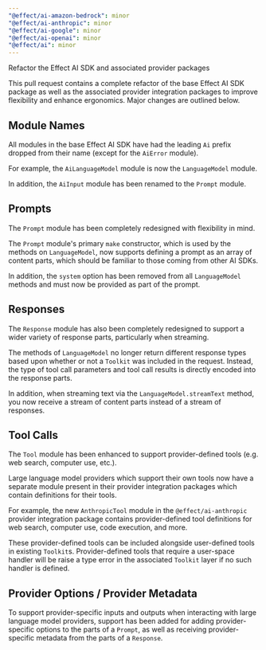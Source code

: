 ```yaml
---
"@effect/ai-amazon-bedrock": minor
"@effect/ai-anthropic": minor
"@effect/ai-google": minor
"@effect/ai-openai": minor
"@effect/ai": minor
---
```


Refactor the Effect AI SDK and associated provider packages

This pull request contains a complete refactor of the base Effect AI SDK package
as well as the associated provider integration packages to improve flexibility
and enhance ergonomics. Major changes are outlined below.

## Module Names

All modules in the base Effect AI SDK have had the leading `Ai` prefix dropped
from their name (except for the `AiError` module).

For example, the `AiLanguageModel` module is now the `LanguageModel` module.

In addition, the `AiInput` module has been renamed to the `Prompt` module.

## Prompts

The `Prompt` module has been completely redesigned with flexibility in mind.

The `Prompt` module's primary `make` constructor, which is used by the methods on
`LanguageModel`, now supports defining a prompt as an array of content parts, 
which should be familiar to those coming from other AI SDKs. 

In addition, the `system` option has been removed from all `LanguageModel` methods
and must now be provided as part of the prompt.

## Responses

The `Response` module has also been completely redesigned to support a wider 
variety of response parts, particularly when streaming.

The methods of `LanguageModel` no longer return different response types based
upon whether or not a `Toolkit` was included in the request. Instead, the type
of tool call parameters and tool call results is directly encoded into the 
response parts.

In addition, when streaming text via the `LanguageModel.streamText` method, you
now receive a stream of content parts instead of a stream of responses.

## Tool Calls

The `Tool` module has been enhanced to support provider-defined tools (e.g.
web search, computer use, etc.).

Large language model providers which support their own tools now have a separate
module present in their provider integration packages which contain definitions
for their tools.

For example, the new `AnthropicTool` module in the `@effect/ai-anthropic` provider
integration package contains provider-defined tool definitions for web search,
computer use, code execution, and more.

These provider-defined tools can be included alongside user-defined tools in 
existing `Toolkit`s. Provider-defined tools that require a user-space handler
will be raise a type error in the associated `Toolkit` layer if no such handler
is defined.

## Provider Options / Provider Metadata

To support provider-specific inputs and outputs when interacting with large 
language model providers, support has been added for adding provider-specific
options to the parts of a `Prompt`, as well as receiving provider-specific 
metadata from the parts of a `Response`.
